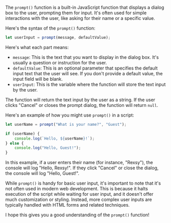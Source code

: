 The `prompt()` function is a built-in JavaScript function that displays a dialog box to the user, prompting them for input. It's often used for simple interactions with the user, like asking for their name or a specific value.

Here's the syntax of the `prompt()` function:

```javascript
let userInput = prompt(message, defaultValue);
```

Here's what each part means:

- `message`: This is the text that you want to display in the dialog box. It's usually a question or instruction for the user.
- `defaultValue`: This is an optional parameter that specifies the default input text that the user will see. If you don't provide a default value, the input field will be blank.
- `userInput`: This is the variable where the function will store the text input by the user.

The function will return the text input by the user as a string. If the user clicks "Cancel" or closes the prompt dialog, the function will return `null`.

Here's an example of how you might use `prompt()` in a script:

```javascript
let userName = prompt("What is your name?", "Guest");

if (userName) {
    console.log(`Hello, ${userName}!`);
} else {
    console.log("Hello, Guest!");
}
```

In this example, if a user enters their name (for instance, "Rexsy"), the console will log "Hello, Rexsy!". If they click "Cancel" or close the dialog, the console will log "Hello, Guest!".

While `prompt()` is handy for basic user input, it's important to note that it's not often used in modern web development. This is because it halts execution of the script while waiting for user input, and it doesn't offer much customization or styling. Instead, more complex user inputs are typically handled with HTML forms and related techniques.

I hope this gives you a good understanding of the `prompt()` function!